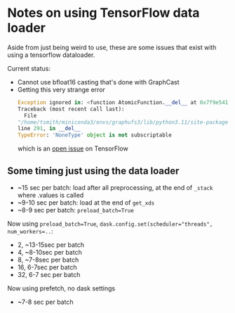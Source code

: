 # Notes on using TensorFlow data loader

Aside from just being weird to use, these are some issues that exist with using
a tensorflow dataloader.

Current status:
* Cannot use bfloat16 casting that's done with GraphCast
* Getting this very strange error
  ```python
  Exception ignored in: <function AtomicFunction.__del__ at 0x7f9e5410d800>
  Traceback (most recent call last):
    File
  "/home/tsmith/miniconda3/envs/graphufs3/lib/python3.11/site-packages/tensorflow/python/eager/polymorphic_function/atomic_function.py",
  line 291, in __del__
  TypeError: 'NoneType' object is not subscriptable
  ```
  which is an [open issue](https://github.com/tensorflow/datasets/issues/5355) on TensorFlow


## Some timing just using the data loader

* ~15 sec per batch: load after all preprocessing, at the end of `_stack` where .values is called
* ~9-10 sec per batch: load at the end of `get_xds`
* ~8-9 sec per batch: `preload_batch=True`

Now using `preload_batch=True`, `dask.config.set(scheduler="threads", num_workers=..`:
* 2, ~13-15sec per batch
* 4, ~8-10sec per batch
* 8, ~7-8sec per batch
* 16, 6-7sec per batch
* 32, 6-7 sec per batch

Now using prefetch, no dask settings
* ~7-8 sec per batch
